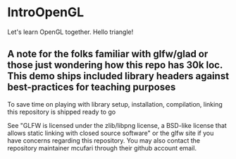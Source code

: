 # IntroOpenGL
Let's learn OpenGL together. Hello triangle!


## A note for the folks familiar with glfw/glad or those just wondering how this repo has 30k loc. This demo ships included library headers against best-practices for teaching purposes

To save time on playing with library setup, installation, compilation, linking this repository is shipped ready to go


See "GLFW is licensed under the zlib/libpng license, a BSD-like license that allows static linking with closed source software" or the glfw site if you have concerns regarding this repository. You may also contact the repository maintainer mcufari through their github account email.
